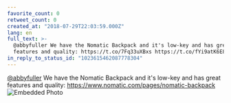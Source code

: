 ```yaml
---
favorite_count: 0
retweet_count: 0
created_at: "2018-07-29T22:03:59.000Z"
lang: en
full_text: >-
  @abbyfuller We have the Nomatic Backpack and it's low-key and has great
  features and quality: https://t.co/7Fq33uXBxs https://t.co/fYi9atK6E8
in_reply_to_status_id: "1023615462087778304"
---
```


[@abbyfuller](https://twitter.com/abbyfuller) We have the Nomatic Backpack and
it's low-key and has great features and quality:
<https://www.nomatic.com/pages/nomatic-backpack>
![Embedded Photo](https://twitter-media-coderbyheart.s3.eu-north-1.amazonaws.com/1023690627018645506-DjThMYzXgAAXhMa.jpg)
